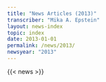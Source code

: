 ```yaml
---
title: "News Articles (2013)"
transcriber: "Mika A. Epstein"
layout: news-index
topic: index
date: 2013-01-01
permalink: /news/2013/
newsyear: "2013"
---
```


{{< news >}}
